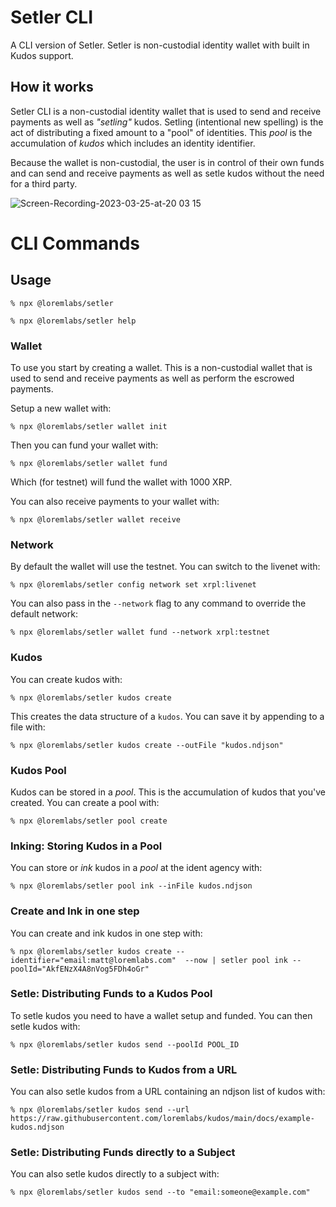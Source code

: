 # Setler CLI

A CLI version of Setler. Setler is non-custodial identity wallet with built in Kudos support.

## How it works

Setler CLI is a non-custodial identity wallet that is used to send and receive payments as well as _"setling"_ kudos. Setling (intentional new spelling) is the act of distributing a fixed amount to a "pool" of identities. This _pool_ is the accumulation of _kudos_ which includes an identity identifier.

Because the wallet is non-custodial, the user is in control of their own funds and can send and receive payments as well as setle kudos without the need for a third party.

![Screen-Recording-2023-03-25-at-20 03 15](https://user-images.githubusercontent.com/170588/227736633-93f70b05-56d2-4993-9de2-9a446d19404c.gif)

# CLI Commands

## Usage

```
% npx @loremlabs/setler
```

```
% npx @loremlabs/setler help
```

### Wallet

To use you start by creating a wallet. This is a non-custodial wallet that is used to send and receive payments as well as perform the escrowed payments.

Setup a new wallet with:

```
% npx @loremlabs/setler wallet init
```

Then you can fund your wallet with:

```
% npx @loremlabs/setler wallet fund
```

Which (for testnet) will fund the wallet with 1000 XRP.

You can also receive payments to your wallet with:

```
% npx @loremlabs/setler wallet receive
```

### Network

By default the wallet will use the testnet. You can switch to the livenet with:

```
% npx @loremlabs/setler config network set xrpl:livenet
```

You can also pass in the `--network` flag to any command to override the default network:

```
% npx @loremlabs/setler wallet fund --network xrpl:testnet
```

### Kudos

You can create kudos with:

```
% npx @loremlabs/setler kudos create
```

This creates the data structure of a `kudos`. You can save it by appending to a file with:

```
% npx @loremlabs/setler kudos create --outFile "kudos.ndjson"
```

### Kudos Pool

Kudos can be stored in a _pool_. This is the accumulation of kudos that you've created. You can create a pool with:

```
% npx @loremlabs/setler pool create
```

### Inking: Storing Kudos in a Pool

You can store or _ink_ kudos in a _pool_ at the ident agency with:

```
% npx @loremlabs/setler pool ink --inFile kudos.ndjson
```

### Create and Ink in one step

You can create and ink kudos in one step with:

```
% npx @loremlabs/setler kudos create --identifier="email:matt@loremlabs.com"  --now | setler pool ink --poolId="AkfENzX4A8nVog5FDh4oGr"
```

### Setle: Distributing Funds to a Kudos Pool

To setle kudos you need to have a wallet setup and funded. You can then setle kudos with:

```
% npx @loremlabs/setler kudos send --poolId POOL_ID
```

### Setle: Distributing Funds to Kudos from a URL

You can also setle kudos from a URL containing an ndjson list of kudos with:

```
% npx @loremlabs/setler kudos send --url https://raw.githubusercontent.com/loremlabs/kudos/main/docs/example-kudos.ndjson
```

### Setle: Distributing Funds directly to a Subject

You can also setle kudos directly to a subject with:

```
% npx @loremlabs/setler kudos send --to "email:someone@example.com"
```
